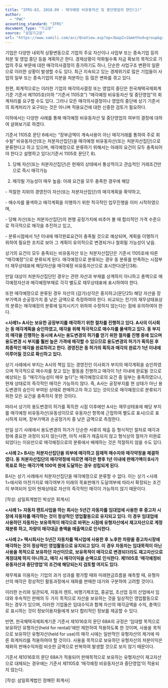 ```yaml
---
title: "IFRS-83, 2010.09 - 매각예정 비유동자산 및 중단영업의 판단(1)"
author:
  - "PWC"
acounting_standard: "IFRS"
document_type: "기고문"
source: "삼일기고문"
url: "https://www.samili.com/acc/QnaView.asp?op=3&op2=1&method=group&group=2086-15;1&orgcode=0&searchword=&page=28&code=IFRS%2D83%3A201009"
---
```

기업은 다양한 내외적 상황변동으로 기업의 주요 자산이나 사업부 또는 종속기업 등의 처분 및 영업 중단 등을 계획하곤 한다. 경제상황이 악화될수록 자금 확보의 목적으로 기업의 주요 부문에 대한 매각의사결정이 증가하기도 하나, 단순한 사업구조 변환의 일환으로 이러한 상황이 발생할 수도 있다. 최근 지속되고 있는 경제위기로 많은 기업들이 사업의 일부 또는 종속기업의 지분을 처분하는 등 많은 변화를 겪고 있다.

  

한편, 회계적으로는 이러한 기업의 매각의사결정 또는 영업의 중단은 한국채택국제회계기준 기준서 제1105호(이하 “기준서 1105호”) “매각예정 비유동자산 및 중단영업”의 회계처리를 요구할 수도 있다. 그러나 모든 매각의사결정이나 영업의 중단에 상기 기준서의 회계처리가 요구되는 것은 아니며 적용요건에 대한 신중한 검토가 필요하다.

  

이하에서는 다양한 사례를 통해 매각예정 비유동자산 및 중단영업의 여부의 결정에 대하여 살펴보기로 하겠다.

  

기준서 1105호 문단 6에서는 “장부금액이 계속사용이 아닌 매각거래를 통하여 주로 회수될” 비유동자산(또는 처분자산집단)을 매각예정 비유동자산(또는 처분자산집단)으로 분류한다고 하고 있으며, 매각예정으로 분류하기 위해서는 아래의 요건이 모두 충족되어야 한다고 설명하고 있다(기준서 1105호 문단7, 8).

1) 당해 자산(또는 처분자산집단)은 현재의 상태에서 통상적이고 관습적인 거래조건만으로 즉시 매각가능

2) 매각될 가능성이 매우 높음: 아래 요건을 모두 충족한 경우에 해당

\- 적절한 지위의 경영진이 자산(또는 처분자산집단)의 매각계획을 확약하고,

\- 매수자를 물색하고 매각계획을 이행하기 위한 적극적인 업무진행을 이미 시작하였으며,

\- 당해 자산(또는 처분자산집단)의 현행 공정가치에 비추어 볼 때 합리적인 가격 수준으로 적극적으로 매각을 추진하고 있고,

\- 분류시점에서 1년 이내에 매각완료요건이 충족될 것으로 예상되며, 계획을 이행하기 위하여 필요한 조치로 보아 그 계획이 유의적으로 변경되거나 철회될 가능성이 낮음.

  

상기의 요건이 모두 충족되는 비유동자산 또는 처분자산집단은 기준서 1105호에 따른 “매각예정”으로 분류되게 된다. 매각예정으로 분류되는 경우 동 분류를 만족하는 시점부터 재무상태표에 해당자산을 매각예정 비유동자산으로 표시한다(문단38).

  

만일 대상이 처분자산집단인 경우는 관련 자산과 부채를 상계하지 아니하고 총액으로 매각예정자산과 매각예정부채로 각각 별도로 재무상태표에 표시하여야 한다.

  

또한 매각예정으로 분류된 경우 자산의 (감가)상각은 중지하고(문단25) 해당 자산을 장부가액과 순공정가치 중 낮은 금액으로 측정하여야 한다. 비교되는 전기의 재무상태표상의 분류는 매각예정의 분류에 일치시키기 위하여 수정하지 않는다는 점에 유의하여야 한다.

  

**<사례1> A사는 보유한 공장부지를 매각하기 위한 절차를 진행하고 있다. A사의 이사회는 동 매각계획을 승인하였고, 매각을 위해 적극적으로 매수자를 물색하고 있다. 동 부지의 매각을 진행하는 동시에 A사는 용도변경의 허가를 얻기 위한 절차를 진행 중에 있으며 용도변경 시 부지를 훨씬 높은 가격에 매각할 수 있으므로 용도변경의 허가가 획득된 후 최종적인 매각을 완료하려고 한다. 경영진은 동 허가의 획득과 매각의 완료가 1년 이내에 이루어질 것으로 확신하고 있다.**

  

상기 사례에서 부지는 A사의 책임 있는 경영진인 이사회가 부지의 매각계획을 승인하였으며 적극적으로 매수자를 찾고 있는 활동을 진행하고 매각이 1년 이내에 완료될 것으로 예상되는 등 “매각가능성이 매우 높다”는 매각예정으로의 요건 중 일부는 충족하였으나, 현재 상태로의 즉각적인 매각은 가능하지 않다. 즉, A사는 공장부지를 현 상태가 아닌 용도변경의 승인이 부여된 상태로 판매하고자 하고 있는 것이므로 매각예정으로 분류되기 위한 모든 요건을 충족하지 못한 것이다.

  

따라서 상기의 용도변경의 허가를 획득한 시점 이후에만 A사는 재무상태표에 해당 부지를 매각예정 비유동자산(유동성이므로 유동자산 항목에 근접하여 별도로 표시)으로 표시하게 되며, 장부가액과 순공정가치 중 낮은 금액으로 측정한다.

  

만일 상기 사례에서 용도변경의 허가가 단순한 서류의 제출 등 형식적인 절차로 매각과정에 중요한 과정이 되지 않는다면, 아직 서류가 제출되지 않고 형식상의 절차가 미완료되었다는 이유만으로 매각예정으로의 분류에서 배제하는 것은 적절하지 않을 수도 있다.

  

**<사례 2> B사는 처분자산집단을 외부에 매각하고 잠재적 매수자와 매각약정을 체결하였다. 동 처분자산집단의 매각약정에 따르면 매각은 향후 1년 이내에 판매가액이 B사가 목표로 하는 매각가액 100억 원에 도달하는 경우 성립되게 된다.**

  

B사는 상기 사례에서 처분자산집단을 매각예정으로 분류할 수 없다. 이는 상기 <사례 1>에서와 마찬가지로 매각여부가 미래의 목표판매가 도달여부에 따라서 확정되는 조건이 부여되어 있어 현재상태로 자산의 즉각적인 매각이 가능하지 않기 때문이다.

  

\[작성: 삼일회계법인 박상은 회계사\]

**<사례 1> 자동차 렌트사업을 하는 회사는 5년간 자동차를 임대업에 사용한 후 중고차 시장에 자동차를 매각하는 것이 정상적인 영업활동으로 유지되고 있다. 이 경우 임대업에 사용하던 자동차는 보유목적이 매각으로 바뀌는 시점에 유형자산에서 재고자산으로 계정 재분류 하고, 차량의 매각대금 총액을 매출액으로 인식한다.**

  

**<사례 2> 택시회사는 5년간 자동차를 택시업에 사용한 후 노후한 차량을 중고차시장에 매각하는 것이 정상적인 영업활동으로 유지되고 있다. 이 경우 자동차는 임대목적이 아닌 사용을 목적으로 보유하던 자산이므로, 보유목적이 매각으로 변경되더라도 재고자산으로 계정대체 하지 아니하고, 매각 시 매각이익을 순액으로 인식한다. 제1105호 ‘매각예정비유동자산과 중단영업’의 조건에 해당되는지 검토할 여지도 있다.**

  

재무제표 이용자는 기업의 과거 성과를 평가할 때와 미래현금흐름을 예측할 때, 유형자산의 매각은 정상적인 활동과정에서 재화를 판매한 대가와 구분하여 고려할 것이다.

  

이러한 논리와 일관되게, 자동차 렌트, 비행기제조업, 중공업, 조선업 등의 산업에서 임대와 후속적인 판매의 두 가지 목적으로 자산을 보유하는 것을 일상적인 영업활동으로 하는 경우가 있으며, 이러한 기업들은 임대수익과 함께 자산의 매각금액을 수익, 총액으로 표시하는 것이 정보이용자들에게 보다 합리적인 정보를 제공할 수 있다.

  

반면, 한국채택국제회계기준 기준서 제1016호의 문단 68A의 규정은 ‘임대할 목적으로 보유하던 유형자산(held for rental)’에만 제한하여 적용하도록 한 것이며, 사용을 목적으로 보유하던 유형자산(held for use)의 매각 시에는 일반적인 유형자산의 제거에 따른 회계처리를 적용하여야 할 것이다. 사용을 목적으로 보유하던 유형자산의 처분이익은 재화의 판매수익처럼 비슷한 금액으로 반복하여 발생할 것으로 보지 않기 때문이다.

  

기준서 제1016호의 문단 68A가 적용되어 판매목적으로 보유하는 유형자산이 재고자산으로 대체되는 경우에는 기준서 제1105호 ‘매각예정 비유동자산과 중단영업’이 적용되지 않는다.

  

\[작성: 삼일회계법인 정해민 회계사\]